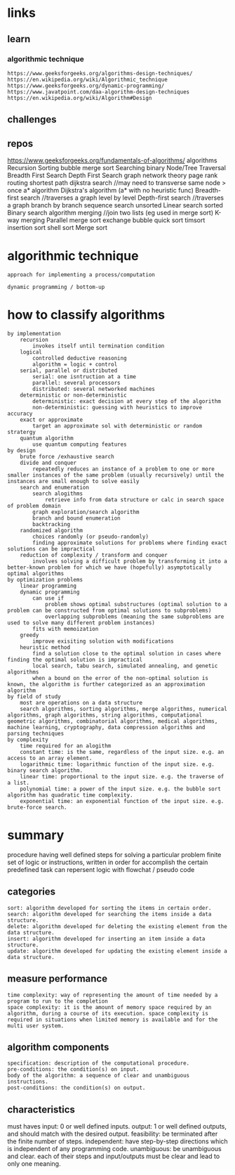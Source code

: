 # links
## learn
### algorithmic technique
    https://www.geeksforgeeks.org/algorithms-design-techniques/
    https://en.wikipedia.org/wiki/Algorithmic_technique
    https://www.geeksforgeeks.org/dynamic-programming/
    https://www.javatpoint.com/daa-algorithm-design-techniques
    https://en.wikipedia.org/wiki/Algorithm#Design
## challenges
## repos

https://www.geeksforgeeks.org/fundamentals-of-algorithms/
    algorithms
    Recursion
    Sorting
        bubble
        merge
        sort
    Searching
        binary
    Node/Tree Traversal
        Breadth First Search
        Depth First Search
    graph
        network theory
            page rank
        routing
            shortest path
                dijkstra
        search //may need to transverse same node > once
            a* algorithm
            Dijkstra's algorithm (a* with no heuristic func)
            Breadth-first search //traverses a graph level by level
            Depth-first search //traverses a graph branch by branch
    sequence
        search
            unsorted
                Linear search
            sorted
                Binary search algorithm
        merging //join two lists (eg used in merge sort)
            K-way merging
            Parallel merge
        sort
            exchange
                bubble
                quick sort
            timsort
            insertion sort
                shell sort
            Merge sort

# algorithmic technique
    approach for implementing a process/computation

    dynamic programming / bottom-up

# how to classify algorithms
    by implementation
        recursion
            invokes itself until termination condition
        logical
            controlled deductive reasoning 
            algorithm = logic + control
        serial, parallel or distributed
            serial: one isntruction at a time
            parallel: several processors
            distributed: several networked machines
        deterministic or non-deterministic
            deterministic: exact decision at every step of the algorithm
            non-deterministic: guessing with heuristics to improve accuracy
        exact or approximate
            target an approximate sol with deterministic or random stratergy
        quantum algorithm
            use quantum computing features
    by design
        brute force /exhaustive search
        divide and conquer
            repeatedly reduces an instance of a problem to one or more smaller instances of the same problem (usually recursively) until the instances are small enough to solve easily
        search and enumeration
            search alogithms
                retrieve info from data structure or calc in search space of problem domain
            graph exploration/search algorithm
            branch and bound enumeration
            backtracking
        randomized algorithm
            choices randomly (or pseudo-randomly)
            finding approximate solutions for problems where finding exact solutions can be impractical
        reduction of complexity / transform and conquer
            involves solving a difficult problem by transforming it into a better-known problem for which we have (hopefully) asymptotically optimal algorithms 
    by optimization problems 
        linear programming
        dynamic programming
            can use if
                problem shows optimal substructures (optimal solution to a problem can be constructed from optimal solutions to subproblems)
                overlapping subproblems (meaning the same subproblems are used to solve many different problem instances)
            fits with memoization
        greedy
            improve exisiting solution with modifications
        heuristic method
            find a solution close to the optimal solution in cases where finding the optimal solution is impractical
            local search, tabu search, simulated annealing, and genetic algorithms
            when a bound on the error of the non-optimal solution is known, the algorithm is further categorized as an approximation algorithm
    by field of study
        most are operations on a data structure
        search algorithms, sorting algorithms, merge algorithms, numerical algorithms, graph algorithms, string algorithms, computational geometric algorithms, combinatorial algorithms, medical algorithms, machine learning, cryptography, data compression algorithms and parsing techniques
    by complexity    
        time required for an alogithm
        constant time: is the same, regardless of the input size. e.g. an access to an array element.
        logarithmic time: logarithmic function of the input size. e.g. binary search algorithm.
        linear time: proportional to the input size. e.g. the traverse of a list.
        polynomial time: a power of the input size. e.g. the bubble sort algorithm has quadratic time complexity.
        exponential time: an exponential function of the input size. e.g. brute-force search.

# summary
procedure having well defined steps for solving a particular problem
finite set of logic or instructions, written in order for accomplish the certain predefined task
can repersent logic with flowchat / pseudo code

## categories
    sort: algorithm developed for sorting the items in certain order.
    search: algorithm developed for searching the items inside a data structure.
    delete: algorithm developed for deleting the existing element from the data structure.
    insert: algorithm developed for inserting an item inside a data structure.
    update: algorithm developed for updating the existing element inside a data structure.

## measure performance
    time complexity: way of representing the amount of time needed by a program to run to the completion
    space complexity: it is the amount of memory space required by an algorithm, during a course of its execution. space complexity is required in situations when limited memory is available and for the multi user system.

## algorithm components
    specification: description of the computational procedure.
    pre-conditions: the condition(s) on input.
    body of the algorithm: a sequence of clear and unambiguous instructions.
    post-conditions: the condition(s) on output.

## characteristics
must haves
    input: 0 or well defined inputs.
    output: 1 or well defined outputs, and should match with the desired output.
    feasibility: be terminated after the finite number of steps.
    independent: have step-by-step directions which is independent of any programming code.
    unambiguous: be unambiguous and clear. each of their steps and input/outputs must be clear and lead to only one meaning.
